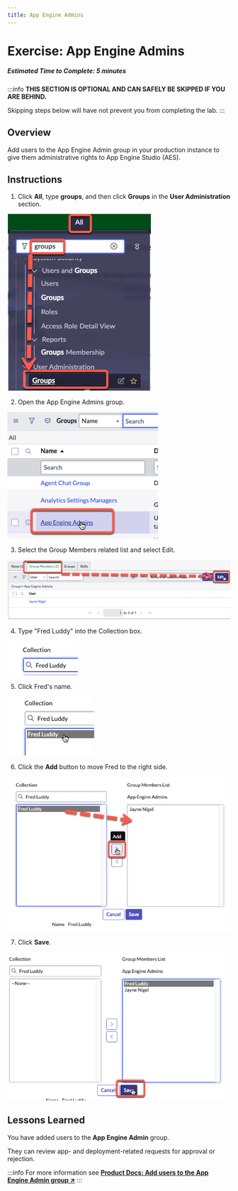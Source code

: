 ```yaml
---
title: App Engine Admins
---
```


# Exercise: App Engine Admins

##### Estimated Time to Complete: 5 minutes

:::info
**THIS SECTION IS OPTIONAL AND CAN SAFELY BE SKIPPED IF YOU ARE BEHIND.**

Skipping steps below will have not prevent you from completing the lab.
:::

## Overview

Add users to the App Engine Admin group in your production instance to give them administrative rights to App Engine Studio (AES). 

## Instructions

1. Click **All**, type **groups**, and then click **Groups** in the **User Administration** section.

![relative](../../assets/images/2023-07-31-16-50-47.png)

2. Open the App Engine Admins group.

![relative](../../assets/images/2023-07-31-16-52-16.png)

3. Select the Group Members related list and select Edit.

![relative](../../assets/images/2023-07-31-16-53-32.png)

4. Type "Fred Luddy" into the Collection box.

![relative](../../assets/images/2023-07-31-16-54-17.png)

5. Click Fred's name.

![relative](../../assets/images/2023-07-31-16-54-39.png)

6. Click the **Add** button to move Fred to the right side. 

![relative](../../assets/images/2023-07-31-16-55-14.png)

7. Click **Save**.

![relative](../../assets/images/2023-07-31-16-56-00.png)


## Lessons Learned

You have added users to the **App Engine Admin** group. 

They can review app- and deployment-related requests for approval or rejection.

:::info
For more information see **<a href="https://docs.servicenow.com/csh?topicname=add-users-to-admin-grp.html&version=latest" target="_blank">Product Docs: Add users to the App Engine Admin group ↗</a>**
:::

